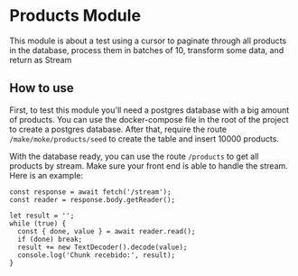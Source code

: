 # Products Module

This module is about a test using a cursor to paginate through all products in the database, process them in batches of 10, transform some data, and return as Stream

## How to use

First, to test this module you'll need a postgres database with a big amount of products. You can use the docker-compose file in the root of the project to create a postgres database. After that, require the route `/make/moke/products/seed` to create the table and insert 10000 products.

With the database ready, you can use the route `/products` to get all products by stream. Make sure your front end is able to handle the stream. Here is an example:

```
const response = await fetch('/stream');
const reader = response.body.getReader();

let result = '';
while (true) {
  const { done, value } = await reader.read();
  if (done) break;
  result += new TextDecoder().decode(value);
  console.log('Chunk recebido:', result);
}
```
